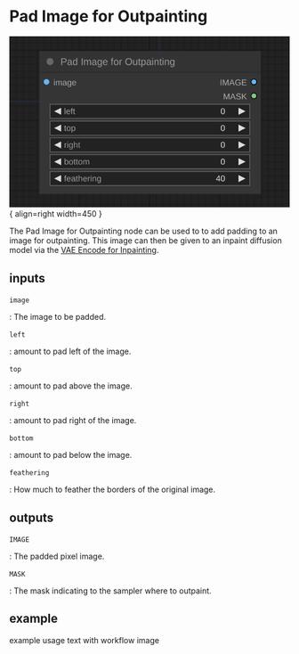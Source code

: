 # Pad Image for Outpainting

![Pad Image for Outpainting node](media/PadImageForOutpainting.svg){ align=right width=450 }

The Pad Image for Outpainting node can be used to to add padding to an image for outpainting. This image can then be given to an inpaint diffusion model via the [VAE Encode for Inpainting](../Latent/inpaint/VAEEncodeForInpainting.md).

## inputs

`image`

:   The image to be padded.

`left`

:   amount to pad left of the image.

`top`

:   amount to pad above the image.

`right`

:   amount to pad right of the image.

`bottom`

:   amount to pad below the image.

`feathering`

:   How much to feather the borders of the original image.

## outputs

`IMAGE`

:   The padded pixel image.

`MASK`

:   The mask indicating to the sampler where to outpaint.

## example

example usage text with workflow image